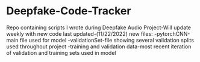 # Deepfake-Code-Tracker
Repo containing scripts I wrote during Deepfake Audio Project-Will update weekly with new code 
last updated-(11/22/2022)
new files:
-pytorchCNN-main file used for model
-validationSet-file showing several validation splits used throughout project
-training and validation data-most recent iteration of validation and training sets used in model
